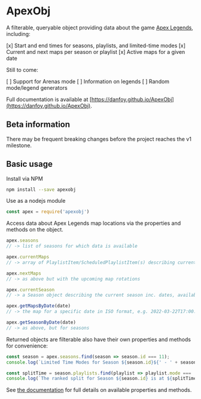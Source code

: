 # ApexObj

A filterable, queryable object providing data about the game [Apex Legends](https://www.ea.com/games/apex-legends), including:

[x] Start and end times for seasons, playlists, and limited-time modes
[x] Current and next maps per season or playlist
[x] Active maps for a given date

Still to come:

[ ] Support for Arenas mode
[ ] Information on legends
[ ] Random mode/legend generators

Full documentation is available at [https://danfoy.github.io/ApexObj](https://danfoy.github.io/ApexObj).

## Beta information

There may be frequent breaking changes before the project reaches the v1 milestone.

## Basic usage

Install via NPM

```sh
npm install --save apexobj
```

Use as a nodejs module

```js
const apex = require('apexobj')
```

Access data about Apex Legends map locations via the properties and methods on the object.

```js
apex.seasons
// -> list of seasons for which data is available

apex.currentMaps
// -> array of PlaylistItem/ScheduledPlaylistItem(s) describing current maps, or null if no data

apex.nextMaps
// -> as above but with the upcoming map rotations

apex.currentSeason
// -> a Season object describing the current season inc. dates, available playlists etc

apex.getMapsByDate(date)
// -> the map for a specific date in ISO format, e.g. 2022-03-22T17:00:00Z

apex.getSeasonByDate(date)
// -> as above, but for seasons
```

Returned objects are filterable also have their own properties and methods for convenience:

```js
const season = apex.seasons.find(season => season.id === 11);
console.log(`Limited Time Modes for Season ${season.id}${' - ' + season.name}:`, season.LTMs);

const splitTime = season.playlists.find(playlist => playlist.mode === 'Ranked Leagues').splitTime;
console.log(`The ranked split for Season ${season.id} is at ${splitTime}`)
```

See [the documentation](https://danfoy.github.io/ApexObj) for full details on available properties and methods.

